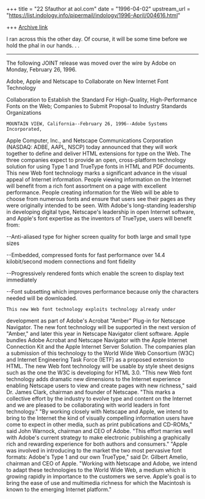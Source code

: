 +++
title = "22 Sfauthor at aol.com"
date = "1996-04-02"
upstream_url = "https://list.indology.info/pipermail/indology/1996-April/004616.html"

+++
[Archive link](https://list.indology.info/pipermail/indology/1996-April/004616.html)

I ran across this the other day. Of course, it will be some time before we
hold the phal in our hands. . .

------------------------------

The following JOINT release was moved over the wire by Adobe on Monday,
February 26, 1996.

Adobe, Apple and Netscape to Collaborate on New Internet Font Technology

Collaboration to Establish the Standard For High-Quality, High-Performance
Fonts on the Web; Companies to Submit Proposal to Industry Standards
Organizations


    MOUNTAIN VIEW, California--February 26, 1996--Adobe Systems Incorporated,
Apple Computer, Inc., and Netscape Communications Corporation (NASDAQ: ADBE,
AAPL, NSCP) today announced that they will work together to define and
deliver HTML extensions for type on the Web. The three companies expect to
provide an open, cross-platform technology solution for using Type 1 and
TrueType fonts in HTML and PDF documents.
    This new Web font technology marks a significant advance in the visual
appeal of Internet information. People viewing information on the Internet
will benefit from a rich font assortment on a page with excellent
performance.
People creating information for the Web will be able to choose from numerous
fonts and ensure that users see their pages as they were originally intended
to be seen.
    With Adobe's long-standing leadership in developing digital type,
Netscape's leadership in open Internet software, and Apple's font expertise
as the inventors of TrueType, users will benefit from:

 --Anti-aliased type for higher screen quality for both large and small type
sizes

 --Embedded, compressed fonts for fast performance over 14.4 kilobit/second
modem connections and font fidelity

 --Progressively rendered fonts which enable the screen to display text
immediately

 --Font subsetting which improves performance because only the characters
needed will be downloaded.

    This new Web font technology exploits technology already under
development as part of Adobe's Acrobat "Amber" Plug-in for Netscape
Navigator. The new font technology will be supported in the next version of
"Amber," and later this year in Netscape Navigator client software. Apple
bundles Adobe Acrobat and Netscape Navigator with the Apple Internet
Connection Kit and the Apple Internet Server Solution.
    The companies plan a submission of this technology to the World Wide Web
Consortium (W3C) and Internet Engineering Task Force (IETF) as a proposed
extension to HTML. The new Web font technology will be usable by style sheet
designs such as the one the W3C is developing for HTML 3.0.
    "This new Web font technology adds dramatic new dimensions to the
Internet experience enabling Netscape users to view and create pages with new
richness," said Dr. James Clark, chairman and founder of Netscape. "This
marks a collective effort by the industry to evolve type and content on the
Internet and we are pleased to be collaborating with world leaders in font
technology."
    "By working closely with Netscape and Apple, we intend to bring to the
Internet the kind of visually compelling information users have come to
expect in other media, such as print publications and CD-ROMs," said John
Warnock, chairman and CEO of Adobe. "This effort marries well with Adobe's
current strategy to make electronic publishing a graphically rich and
rewarding experience for both authors and consumers."
    "Apple was involved in introducing to the market the two most pervasive
font formats: Adobe's Type 1 and our own TrueType," said Dr. Gilbert Amelio,
chairman and CEO of Apple. "Working with Netscape and Adobe, we intend to
adapt these technologies to the World Wide Web, a medium which is growing
rapidly in importance to the customers we serve. Apple's goal is to bring the
ease of use and multimedia richness for which the Macintosh is known to the
emerging Internet platform."





